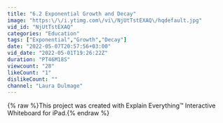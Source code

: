 ```yaml
---
title: "6.2 Exponential Growth and Decay"
image: "https:\/\/i.ytimg.com\/vi\/NjUtTstEXAQ\/hqdefault.jpg"
vid_id: "NjUtTstEXAQ"
categories: "Education"
tags: ["Exponential","Growth","Decay"]
date: "2022-05-07T20:57:56+03:00"
vid_date: "2022-05-01T19:26:22Z"
duration: "PT46M18S"
viewcount: "28"
likeCount: "1"
dislikeCount: ""
channel: "Laura Dulmage"
---
```

{% raw %}This project was created with Explain Everything™ Interactive Whiteboard for iPad.{% endraw %}
